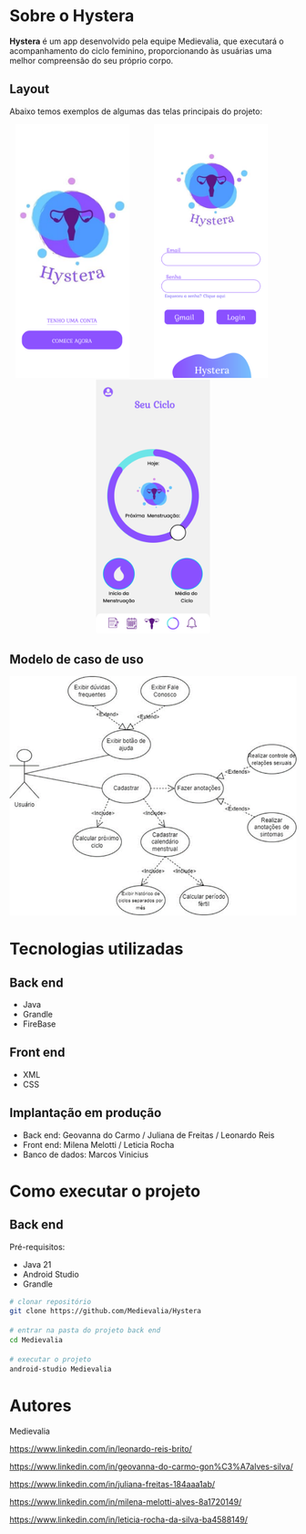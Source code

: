 # Sobre o Hystera

**Hystera** é um app desenvolvido pela equipe Medievalia, que executará o acompanhamento do ciclo feminino, proporcionando às usuárias uma melhor compreensão do seu próprio corpo.

## Layout

Abaixo temos exemplos de algumas das telas principais do projeto:

<div style="text-align:center;">
<img src="https://github.com/Medievalia/assets/blob/main/01.png" alt="imagem 1" style="margin-right: 40px;width: 200px">
<img src="https://github.com/Medievalia/assets/blob/main/02.png" alt="imagem 2" style="margin-right: 40px;width: 200px">
<img src="https://github.com/Medievalia/assets/blob/main/03.png" alt="imagem 3" style="width: 200px;">
</div>


## Modelo de caso de uso
![Modelo Conceitual](https://github.com/Medievalia/assets/blob/main/casoDeUso.png)

# Tecnologias utilizadas
## Back end
- Java
- Grandle
- FireBase
## Front end
- XML
- CSS
## Implantação em produção
- Back end: Geovanna do Carmo / Juliana de Freitas / Leonardo Reis
- Front end: Milena Melotti / Leticia Rocha
- Banco de dados: Marcos Vinicius

# Como executar o projeto

## Back end
Pré-requisitos:
- Java 21
- Android Studio
- Grandle

```bash
# clonar repositório
git clone https://github.com/Medievalia/Hystera

# entrar na pasta do projeto back end
cd Medievalia

# executar o projeto
android-studio Medievalia
```

# Autores

Medievalia

https://www.linkedin.com/in/leonardo-reis-brito/

https://www.linkedin.com/in/geovanna-do-carmo-gon%C3%A7alves-silva/

https://www.linkedin.com/in/juliana-freitas-184aaa1ab/

https://www.linkedin.com/in/milena-melotti-alves-8a1720149/

https://www.linkedin.com/in/leticia-rocha-da-silva-ba4588149/


